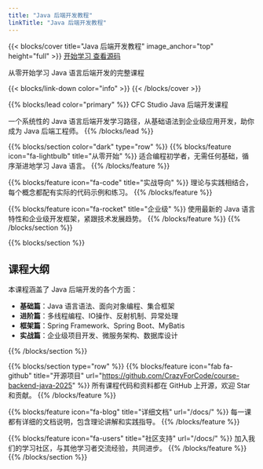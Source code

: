 ```yaml
---
title: "Java 后端开发教程"
linkTitle: "Java 后端开发教程"
---
```


{{< blocks/cover title="Java 后端开发教程" image_anchor="top" height="full" >}}
<a class="btn btn-lg btn-primary me-3 mb-4" href="/docs/">
  开始学习 <i class="fas fa-arrow-alt-circle-right ms-2"></i>
</a>
<a class="btn btn-lg btn-secondary me-3 mb-4" href="https://github.com/CrazyForCode/course-backend-java-2025">
  查看源码 <i class="fab fa-github ms-2 "></i>
</a>
<p class="lead mt-5">从零开始学习 Java 语言后端开发的完整课程</p>
{{< blocks/link-down color="info" >}}
{{< /blocks/cover >}}

{{% blocks/lead color="primary" %}}
CFC Studio Java 后端开发课程

一个系统性的 Java 语言后端开发学习路径，从基础语法到企业级应用开发，助你成为 Java 后端工程师。
{{% /blocks/lead %}}

{{% blocks/section color="dark" type="row" %}}
{{% blocks/feature icon="fa-lightbulb" title="从零开始" %}}
适合编程初学者，无需任何基础，循序渐进地学习 Java 语言。
{{% /blocks/feature %}}

{{% blocks/feature icon="fa-code" title="实战导向" %}}
理论与实践相结合，每个概念都配有实际的代码示例和练习。
{{% /blocks/feature %}}

{{% blocks/feature icon="fa-rocket" title="企业级" %}}
使用最新的 Java 语言特性和企业级开发框架，紧跟技术发展趋势。
{{% /blocks/feature %}}
{{% /blocks/section %}}

{{% blocks/section %}}
## 课程大纲

本课程涵盖了 Java 后端开发的各个方面：

- **基础篇**：Java 语言语法、面向对象编程、集合框架
- **进阶篇**：多线程编程、IO操作、反射机制、异常处理
- **框架篇**：Spring Framework、Spring Boot、MyBatis
- **实战篇**：企业级项目开发、微服务架构、数据库设计

{{% /blocks/section %}}

{{% blocks/section type="row" %}}
{{% blocks/feature icon="fab fa-github" title="开源项目" url="https://github.com/CrazyForCode/course-backend-java-2025" %}}
所有课程代码和资料都在 GitHub 上开源，欢迎 Star 和贡献。
{{% /blocks/feature %}}

{{% blocks/feature icon="fa-blog" title="详细文档" url="/docs/" %}}
每一课都有详细的文档说明，包含理论讲解和实践指导。
{{% /blocks/feature %}}

{{% blocks/feature icon="fa-users" title="社区支持" url="/docs/" %}}
加入我们的学习社区，与其他学习者交流经验，共同进步。
{{% /blocks/feature %}}
{{% /blocks/section %}}
